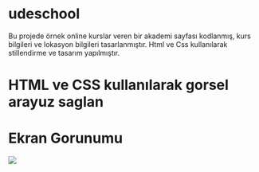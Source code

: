 # udeschool

Bu projede örnek  online kurslar veren bir akademi sayfası kodlanmış, kurs bilgileri ve lokasyon bilgileri tasarlanmıştır. Html ve Css kullanılarak
stillendirme ve tasarım yapılmıştır.

<h1> HTML ve CSS kullanılarak gorsel arayuz saglan</h1>

<h1> Ekran Gorunumu</h1>

![](udeschl.gif)


